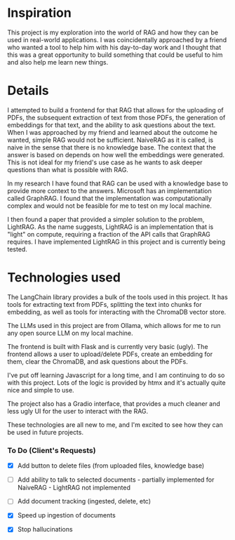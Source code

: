 # Inspiration
This project is my exploration into the world of RAG and how they can be used in real-world applications. I was coincidentally 
approached by a friend who wanted a tool to help him with his day-to-day work and I thought that this was a great opportunity
to build something that could be useful to him and also help me learn new things.

# Details
I attempted to build a frontend for that RAG that allows for the uploading of PDFs, the subsequent extraction of text from
those PDFs, the generation of embeddings for that text, and the ability to ask questions about the text. When I was approached
by my friend and learned about the outcome he wanted, simple RAG would not be sufficient. NaiveRAG as it is called, is naive 
in the sense that there is no knowledge base. The context that the answer is based on depends on how well the embeddings 
were generated. This is not ideal for my friend's use case as he wants to ask deeper questions than what is possible with RAG.

In my research I have found that RAG can be used with a knowledge base to provide more context to the answers. Microsoft 
has an implementation called GraphRAG. I found that the implementation was computationally complex and would not be 
feasible for me to test on my local machine. 

I then found a paper that provided a simpler solution to the problem, LightRAG. As the name suggests, LightRAG is an 
implementation that is "light" on compute, requiring a fraction of the API calls that GraphRAG requires. I have implemented
LightRAG in this project and is currently being tested.



# Technologies used
The LangChain library provides a bulk of the tools used in this project. It has tools for extracting text from PDFs, splitting
the text into chunks for embedding, as well as tools for interacting with the ChromaDB vector store.

The LLMs used in this project are from Ollama, which allows for me to run any open source LLM on my local machine.

The frontend is built with Flask and is currently very basic (ugly). The frontend allows a user to upload/delete PDFs, create
an embedding for them, clear the ChromaDB, and ask questions about the PDFs.

I've put off learning Javascript for a long time, and I am continuing to do so with this project. Lots of the logic is
provided by htmx and it's actually quite nice and simple to use.

The project also has a Gradio interface, that provides a much cleaner and less ugly UI for the user to interact with the RAG.

These technologies are all new to me, and I'm excited to see how they can be used in future projects.

### To Do (Client's Requests)
 - [x] Add button to delete files (from uploaded files, knowledge base)

- [ ] Add ability to talk to selected documents
       - partially implemented for NaiveRAG
       - LightRAG not implemented
 -[ ] Add document tracking (ingested, delete, etc)
- [x] Speed up ingestion of documents
 -[x] Stop hallucinations 